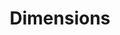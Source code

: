 ---
bigquery: https://console.cloud.google.com/bigquery?p=covid-19-dimensions-ai&page=table&d=data&t=publications
contributors: Digital Science, https://www.digital-science.com/
cost: Free for personal, non-commercial use.
description: Dimensions contains more than 100 million publications, ranging from
  articles published in scholarly journals, books and book chapters, to preprints
  and conference proceedings. All publications are contextualized with linked data
  sets, funding, publications, patents, clinical trials, and policy documents. You
  can also view associated categories, funders, institutions, and researcher profiles.
documentation: https://docs.dimensions.ai/bigquery/index.html
last_edit: 04/09/2022, 08:33:57
location: https://www.dimensions.ai/products/free/
maintained_by: Digital Science, https://www.digital-science.com/
schema_fields:
- conference
- name
- reference_ids
- source_id
- category_hrcs_rac
- date
- established
- linkout
- research_org_state_codes
- labels
- category_hrcs_hc
- resulting_publication_doi
- editors
- year
- publisher
- family_id
- funding_gbp
- end_year
- interventions
- open_access_categories
- date_print
- priority_date
- id
- concepts
- abstract
- funder_org
- book_title
- publication_ids
- description
- citations_count
- funding_details
- acronym
- journal
- resulting_publication_ids
- date_modified
- filing_status
- date_inserted
- research_org_state_names
- start_date
- book_series_title
- funding_usd
- date_normal
- category_rcdc
- status
- supporting_grant_ids
- pmcid
- gender
- research_orgs
- filing_year
- expiration_date
- funder_org_acronyms
- altmetrics
- associated_publication_arxiv_id
- language
- registry
- funder_countries
- journal_lists
- associated_publication_id
- email_address
- funder_orgs
- publication_date
- category_sdg
- current_assignee
- category_bra
- research_org_countries
- family_members_ids
- category_hra
- funding_jpy
- original_abstract
- aliases
- pages
- funding_cny
- research_org_city_names
- acronyms
- brief_title
- associated_grant_ids
- wikipedia_url
- pmid
- categories
- expiration_year
- legal_events
- parent_id
- funder_org_countries
- investigators
- authors
- associated_publication_pmid
- citation_string
- assignee_orgs
- kind
- relationships
- cited_by_ids
- acknowledgements
- conditions
- license
- original_assignee
- date_online
- jurisdiction
- granted_year
- funder_org_cities
- type
- grant_number
- eisbn
- doi
- embargo_date
- research_org_cities
- cpc
- mesh_headings
- research_org_country_names
- researcher_ids
- repository_name
- mesh_terms
- inventor_names
- ipcr
- family_count
- issue
- active_years
- funding_cad
- funding_amount
- funding_eur
- types
- current_assignee_orgs
- original_assignee_orgs
- category_icrp_cso
- repository_id
- links
- open_access_categories_v2
- citations
- date_imported_gbq
- foa_number
- priority_year
- arxiv_id
- funder_org_state_codes
- funding_chf
- granted_date
- legal_status
- external_ids
- phase
- repository_url
- created_date
- clinical_trial_ids
- category_for
- subtitles
- isbn
- proceedings_title
- funding_aud
- volume
- organisation_details
- associated_publication_doi
- current_assignee_countries
- start_year
- original_assignee_countries
- metrics
- category_icrp_ct
- patent_ids
- funding_currency
- funding_nzd
- end_date
- application_number
- address
- assignee_countries
- category_uoa
- filing_date
- original_title
- title
- publication_year
shortname: dimensions
tags:
- scholarly literature
- patents
- funding
- clinical trials
- academic profiles
terms_of_use: 'Use of both the Dimensions COVID-19 dataset and full Dimensions dataset
  are subject to the Dimensions Terms of use: https://www.dimensions.ai/policies-terms-legal '
title: Dimensions
uuid: dcff88bd-fe6b-4fdb-8159-809bf9d7bc1c
---